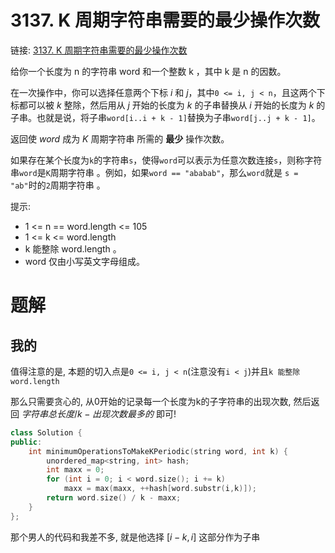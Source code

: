 # 3137. K 周期字符串需要的最少操作次数
链接: [3137. K 周期字符串需要的最少操作次数](https://leetcode.cn/problems/minimum-number-of-operations-to-make-word-k-periodic/)

给你一个长度为 n 的字符串 word 和一个整数 k ，其中 k 是 n 的因数。

在一次操作中，你可以选择任意两个下标 $i$ 和 $j$，其中`0 <= i, j < n`，且这两个下标都可以被 $k$ 整除，然后用从 $j$ 开始的长度为 $k$ 的子串替换从 $i$ 开始的长度为 $k$ 的子串。也就是说，将子串`word[i..i + k - 1]`替换为子串`word[j..j + k - 1]`。

返回使 $word$ 成为 $K$ 周期字符串 所需的 **最少** 操作次数。

如果存在某个长度为`k`的字符串`s`，使得`word`可以表示为任意次数连接`s`，则称字符串`word`是`K`周期字符串 。例如，如果`word == "ababab"`，那么`word`就是 `s = "ab"`时的`2`周期字符串 。

提示:
- 1 <= n == word.length <= 105
- 1 <= k <= word.length
- k 能整除 word.length 。
- word 仅由小写英文字母组成。

# 题解
## 我的
值得注意的是, 本题的切入点是`0 <= i, j < n`(注意没有`i < j`)并且`k 能整除 word.length`

那么只需要贪心的, 从0开始的记录每一个长度为k的子字符串的出现次数, 然后返回 $字符串总长度/k - 出现次数最多的$ 即可!

```C++
class Solution {
public:
    int minimumOperationsToMakeKPeriodic(string word, int k) {
        unordered_map<string, int> hash;
        int maxx = 0;
        for (int i = 0; i < word.size(); i += k)
            maxx = max(maxx, ++hash[word.substr(i,k)]);
        return word.size() / k - maxx;
    }
};
```

那个男人的代码和我差不多, 就是他选择 $[i - k, i]$ 这部分作为子串